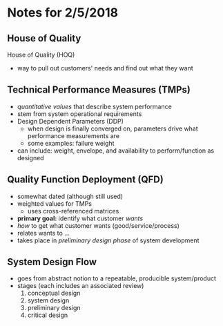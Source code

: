 # Notes for 2/5/2018

## House of Quality

House of Quality (HOQ)

- way to pull out customers' needs and find out what they want

## Technical Performance Measures (TMPs)

- *quantitative values* that describe system performance
- stem from system operational requirements
- Design Dependent Parameters (DDP)
    - when design is finally converged on, parameters drive what performance
    measurements are
    - some examples: failure weight
- can include: weight, envelope, and availability to perform/function as
designed

## Quality Function Deployment (QFD)

- somewhat dated (although still used)
- weighted values for TMPs
    - uses cross-referenced matrices
- **primary goal:** identify what customer *wants*
- *how* to get what customer wants (good/service/process)
- relates wants to ...
- takes place in *preliminary design phase* of system development

## System Design Flow

- goes from abstract notion to a repeatable, producible system/product
- stages (each includes an associated review)
    1. conceptual design
    2. system design
    3. preliminary design
    4. critical design
